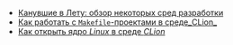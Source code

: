  * [Канувшие в Лету: обзор некоторых сред разработки](https://unix-junkie.github.io/ancient-ides/)
 * [Как работать с `Makefile`-проектами в среде_CLion_](https://unix-junkie.github.io/docs/makefile-projects-in-clion/)
 * [Как открыть ядро _Linux_ в среде _CLion_](https://unix-junkie.github.io/docs/opening-linux-kernel-in-clion/)
